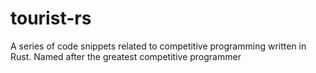 # tourist-rs
A series of code snippets related to competitive programming written in Rust. Named after the greatest competitive programmer

